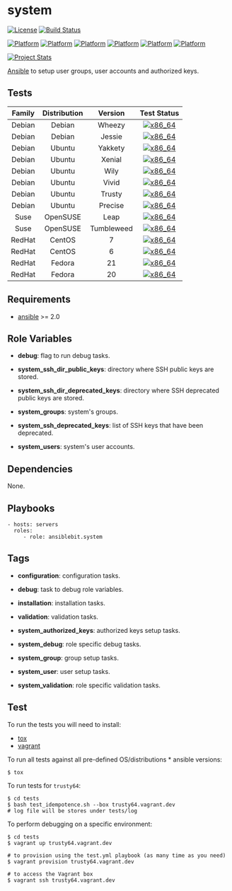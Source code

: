 # system

[![License](https://img.shields.io/badge/license-New%20BSD-blue.svg?style=flat)](https://raw.githubusercontent.com/ansiblebit/system/master/LICENSE)
[![Build Status](https://travis-ci.org/ansiblebit/system.svg?branch=master)](https://travis-ci.org/ansiblebit/system)

[![Platform](http://img.shields.io/badge/platform-debian-a80030.svg?style=flat)](#)
[![Platform](http://img.shields.io/badge/platform-centos-932279.svg?style=flat)](#)
[![Platform](http://img.shields.io/badge/platform-fedora-3c6eb4.svg?style=flat)](#)
[![Platform](http://img.shields.io/badge/platform-opensuse-73ba25.svg?style=flat)](#)
[![Platform](http://img.shields.io/badge/platform-redhat-cc0000.svg?style=flat)](#)
[![Platform](http://img.shields.io/badge/platform-ubuntu-dd4814.svg?style=flat)](#)

[![Project Stats](https://www.openhub.net/p/ansiblebit-system/widgets/project_thin_badge.gif)](https://www.openhub.net/p/ansiblebit-system/)

[Ansible][ansible] to setup user groups, user accounts and authorized keys.


## Tests

| Family | Distribution | Version | Test Status |
|:-:|:-:|:-:|:-:|
| Debian | Debian   | Wheezy     | [![x86_64](http://img.shields.io/badge/x86_64-passed-006400.svg?style=flat)](#) |
| Debian | Debian   | Jessie     | [![x86_64](http://img.shields.io/badge/x86_64-passed-006400.svg?style=flat)](#) |
| Debian | Ubuntu   | Yakkety    | [![x86_64](http://img.shields.io/badge/x86_64-passed-006400.svg?style=flat)](#) |
| Debian | Ubuntu   | Xenial     | [![x86_64](http://img.shields.io/badge/x86_64-passed-006400.svg?style=flat)](#) |
| Debian | Ubuntu   | Wily       | [![x86_64](http://img.shields.io/badge/x86_64-passed-006400.svg?style=flat)](#) |
| Debian | Ubuntu   | Vivid      | [![x86_64](http://img.shields.io/badge/x86_64-passed-006400.svg?style=flat)](#) |
| Debian | Ubuntu   | Trusty     | [![x86_64](http://img.shields.io/badge/x86_64-passed-006400.svg?style=flat)](#) |
| Debian | Ubuntu   | Precise    | [![x86_64](http://img.shields.io/badge/x86_64-passed-006400.svg?style=flat)](#) |
| Suse   | OpenSUSE | Leap       | [![x86_64](http://img.shields.io/badge/x86_64-passed-006400.svg?style=flat)](#) |
| Suse   | OpenSUSE | Tumbleweed | [![x86_64](http://img.shields.io/badge/x86_64-passed-006400.svg?style=flat)](#) |
| RedHat | CentOS   | 7          | [![x86_64](http://img.shields.io/badge/x86_64-passed-006400.svg?style=flat)](#) |
| RedHat | CentOS   | 6          | [![x86_64](http://img.shields.io/badge/x86_64-passed-006400.svg?style=flat)](#) |
| RedHat | Fedora   | 21         | [![x86_64](http://img.shields.io/badge/x86_64-passed-006400.svg?style=flat)](#) |
| RedHat | Fedora   | 20         | [![x86_64](http://img.shields.io/badge/x86_64-passed-006400.svg?style=flat)](#) |


## Requirements

- [ansible][ansible] >= 2.0


## Role Variables

- **debug**: flag to run debug tasks.

- **system_ssh_dir_public_keys**: directory where SSH public keys are stored.
- **system_ssh_dir_deprecated_keys**: directory where SSH deprecated public keys are stored.
- **system_groups**: system's groups.
- **system_ssh_deprecated_keys**: list of SSH keys that have been deprecated.
- **system_users**: system's user accounts.


## Dependencies

None.


## Playbooks

    - hosts: servers
      roles:
         - role: ansiblebit.system


## Tags

- **configuration**: configuration tasks.
- **debug**: task to debug role variables.
- **installation**: installation tasks.
- **validation**: validation tasks.

- **system_authorized_keys**: authorized keys setup tasks.
- **system_debug**: role specific debug tasks.
- **system_group**: group setup tasks.
- **system_user**: user setup tasks.
- **system_validation**: role specific validation tasks.


## Test

To run the tests you will need to install:

- [tox](https://tox.readthedocs.org/)
- [vagrant](https://www.vagrantup.com/)

To run all tests against all pre-defined OS/distributions * ansible versions:

```
$ tox
```

To run tests for `trusty64`:

```
$ cd tests
$ bash test_idempotence.sh --box trusty64.vagrant.dev
# log file will be stores under tests/log
```

To perform debugging on a specific environment:

```
$ cd tests
$ vagrant up trusty64.vagrant.dev

# to provision using the test.yml playbook (as many time as you need)
$ vagrant provision trusty64.vagrant.dev

# to access the Vagrant box
$ vagrant ssh trusty64.vagrant.dev
```

[ansible]:  https://ansible.com/    "Ansible"

